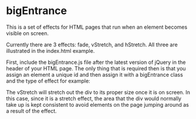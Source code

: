 # bigEntrance

This is a set of effects for HTML pages that run when an element becomes visible on screen.

Currently there are 3 effects: fade, vStretch, and hStretch.  All three are illustrated in the index.html example.

First, include the bigEntrance.js file after the latest version of jQuery in the header of your HTML page. The only thing that is required then is that you assign an element a unique id and then assign it with a bigEntrance class and the type of effect for example:

<div id="box" class="bigEntrance vStretch"></div>  

The vStretch will stretch out the div to its proper size once it is on screen.  In this case, since it is a stretch effect, the area that the div would normally take up is kept consistent to avoid elements on the page jumping around as a result of the effect. 
